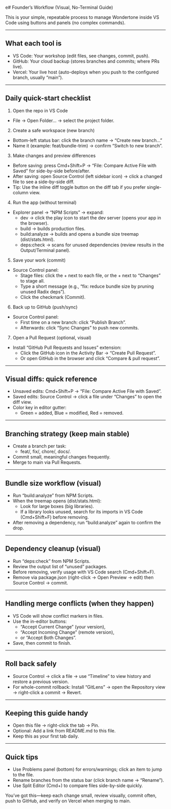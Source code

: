 e# Founder’s Workflow (Visual, No-Terminal Guide)

This is your simple, repeatable process to manage Wondertone inside VS Code using buttons and panels (no complex commands).

---

## What each tool is
- VS Code: Your workshop (edit files, see changes, commit, push).
- GitHub: Your cloud backup (stores branches and commits; where PRs live).
- Vercel: Your live host (auto-deploys when you push to the configured branch, usually “main”).

---

## Daily quick-start checklist
1) Open the repo in VS Code
- File → Open Folder… → select the project folder.

2) Create a safe workspace (new branch)
- Bottom-left status bar: click the branch name → “Create new branch…”
- Name it (example: feat/bundle-trim) → confirm “Switch to new branch”.

3) Make changes and preview differences
- Before saving: press Cmd+Shift+P → “File: Compare Active File with Saved” for side-by-side before/after.
- After saving: open Source Control (left sidebar icon) → click a changed file to see a side-by-side diff.
- Tip: Use the inline diff toggle button on the diff tab if you prefer single-column view.

4) Run the app (without terminal)
- Explorer panel → “NPM Scripts” → expand:
  - dev → click the play icon to start the dev server (opens your app in the browser).
  - build → builds production files.
  - build:analyze → builds and opens a bundle size treemap (dist/stats.html).
  - deps:check → scans for unused dependencies (review results in the Output/Terminal panel).

5) Save your work (commit)
- Source Control panel:
  - Stage files: click the + next to each file, or the + next to “Changes” to stage all.
  - Type a short message (e.g., “fix: reduce bundle size by pruning unused Radix deps”).
  - Click the checkmark (Commit).

6) Back up to GitHub (push/sync)
- Source Control panel:
  - First time on a new branch: click “Publish Branch”.
  - Afterwards: click “Sync Changes” to push new commits.

7) Open a Pull Request (optional, visual)
- Install “GitHub Pull Requests and Issues” extension:
  - Click the GitHub icon in the Activity Bar → “Create Pull Request”.
  - Or open GitHub in the browser and click “Compare & pull request”.

---

## Visual diffs: quick reference
- Unsaved edits: Cmd+Shift+P → “File: Compare Active File with Saved”.
- Saved edits: Source Control → click a file under “Changes” to open the diff view.
- Color key in editor gutter:
  - Green = added, Blue = modified, Red = removed.

---

## Branching strategy (keep main stable)
- Create a branch per task:
  - feat/<thing>, fix/<issue>, chore/<maintenance>, docs/<docs-change>.
- Commit small, meaningful changes frequently.
- Merge to main via Pull Requests.

---

## Bundle size workflow (visual)
- Run “build:analyze” from NPM Scripts.
- When the treemap opens (dist/stats.html):
  - Look for large boxes (big libraries).
  - If a library looks unused, search for its imports in VS Code (Cmd+Shift+F) before removing.
- After removing a dependency, run “build:analyze” again to confirm the drop.

---

## Dependency cleanup (visual)
- Run “deps:check” from NPM Scripts.
- Review the output list of “unused” packages.
- Before removing, verify usage with VS Code search (Cmd+Shift+F).
- Remove via package.json (right-click → Open Preview → edit) then Source Control → commit.

---

## Handling merge conflicts (when they happen)
- VS Code will show conflict markers in files.
- Use the in-editor buttons:
  - “Accept Current Change” (your version),
  - “Accept Incoming Change” (remote version),
  - or “Accept Both Changes”.
- Save, then commit to finish.

---

## Roll back safely
- Source Control → click a file → use “Timeline” to view history and restore a previous version.
- For whole-commit rollback: Install “GitLens” → open the Repository view → right-click a commit → Revert.

---

## Keeping this guide handy
- Open this file → right-click the tab → Pin.
- Optional: Add a link from README.md to this file.
- Keep this as your first tab daily.

---

## Quick tips
- Use Problems panel (bottom) for errors/warnings; click an item to jump to the file.
- Rename branches from the status bar (click branch name → “Rename”).
- Use Split Editor (Cmd+\) to compare files side-by-side quickly.

You’ve got this—keep each change small, review visually, commit often, push to GitHub, and verify on Vercel when merging to main.